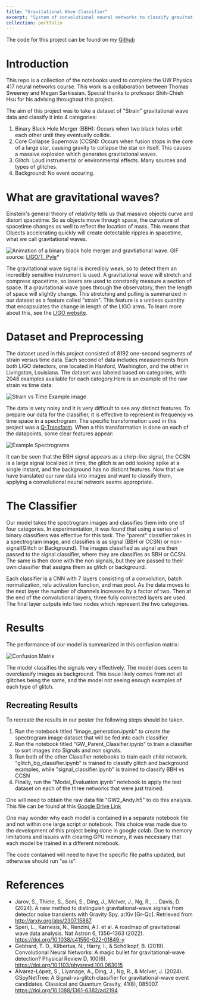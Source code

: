 ```yaml
---
title: "Gravitational Wave Classifier"
excerpt: "System of convolutional neural networks to classify gravitational wave data <br/><img src='/images/portfolio_images/gw-cnn/bbh_example.gif'>"
collection: portfolio
---
```


The code for this project can be found on my [Github](https://github.com/twsweeney/phys-417-cnn-project)

# Introduction

This repo is a collection of the notebooks used to complete the UW Physics 417 neural networks course. This work is a collaboration between Thomas Sweeney and Megan Sarkissian. Special thanks to professor Shih-Chieh Hsu for his advising throughout this project. 

The aim of this project was to take a dataset of "Strain" gravitational wave data and classify it into 4 categories: 

1. Binary Black Hole Merger (BBH): Occurs when two black holes orbit each other until they eventually collide. 
2. Core Collapse Supernova (CCSN): Occurs when fusion stops in the core of a large star, causing gravity to collapse the star on itself. This causes a massive explosion which generates gravitational waves. 
3. Glitch: Loud instrumental or environmental effects. Many sources and types of glitches. 
4. Background: No event occuring. 

# What are gravitational waves? 

Einstein's general theory of relativity tells us that massive objects curve and distort spacetime. So as objects move through space, the curvature of spacetime changes as well to reflect the location of mass. This means that Objects accelerating quickly will create detectable ripples in spacetime, what we call gravitational waves. 

![Animation of a binary black hole merger and gravtiational wave.](/images/portfolio_images/gw-cnn/figures/bbh_example.gif)
GIF source: [LIGO/T. Pyle](https://www.ligo.caltech.edu/video/ligo20160615v1)*

The gravitational wave signal is incredibly weak, so to detect them an incredibly sensitive instrument is used. A gravitational wave will stretch and compress spacetime, so lasers are used to constantly measure a section of space. If a gravitational wave goes through the observatory, then the length of space will slightly change. This stretching and pulling is summarized in our dataset as a feature called "strain". This feature is a unitless quantity that encapsulates the change in length of the LIGO arms. To learn more about this, see the [LIGO website](https://www.ligo.caltech.edu/page/ligo-gw-interferometer). 


# Dataset and Preprocessing 

The dataset used in this project consisted of 8192 one-second segments of strain versus time data. Each second of data includes measurements from both LIGO detectors, one located in Hanford, Washington, and the other in Livingston, Louisiana. The dataset was labeled based on categories, with 2048 examples available for each category.Here is an example of the raw strain vs time data: 

![Strain vs Time Example image](/images/portfolio_images/gw-cnn/figures/strain_time_data.png)

The data is very noisy and it is very difficult to see any distinct features. To prepare our data for the classifier, it is effective to represent in frequency vs time space in a spectrogram. The specific transformation used in this project was a [Q-Transform](https://en.wikipedia.org/wiki/Constant-Q_transform). When a this transformation is done on each of the datapoints, some clear features appear: 

![Example Spectrograms](/images/portfolio_images/gw-cnn/figures/spectrogram_examples.png)

It can be seen that the BBH signal appears as a chirp-like signal, the CCSN is a large signal localized in time, the glitch is an odd looking spike at a single instant, and the background has no disticnt features. Now that we have translated our raw data into images and want to classify them, applying a convolutional neural network seems appropriate. 


# The Classifier

Our model takes the spectrogram images and classifies them into one of four categories. In experimentation, it was found that using a series of binary classifiers was effective for this task. The "parent" classifier takes in a spectrogram image, and classifies is as signal (BBH or CCSN) or non-signal(Glitch or Background). The images classified as signal are then passed to the signal classifier, where they are classifies as BBH or CCSN. The same is then done with the non signals, but they are passed to their own classifier that assigns them as glitch or background. 

Each classifier is a CNN with 7 layers consisting of a convolution, batch normalization, relu activation function, and max pool. As the data moves to the next layer the number of channels increases by a factor of two. Then at the end of the convolutional layers, three fully connected layers are used. The final layer outputs into two nodes which represent the two categories. 

# Results

The performance of our model is summarized in this confusion matrix: 

![Confusion Matrix](/images/portfolio_images/gw-cnn/figures/03_03_confusion_matrix.png)

The model classifies the signals very effectively. The model does seem to overclassify images as background. This issue likely comes from not all glitches being the same, and the model not seeing enough examples of each type of glitch. 

## Recreating Results

To recreate the results in our poster the following steps should be taken.

1. Run the notebook titled "image_generation.ipynb" to create the spectrogram image dataset that will be fed into each classifier
2. Run the notebook titled "GW_Parent_Classifier.ipynb" to train a classifier to sort images into Signals and non signals. 
3. Run both of the other Classifier notebooks to train each child network. "glitch_bg_classifier.ipynb" is trained to classify glitch and background examples, while "signal_classifier.ipynb" is trained to classify BBH vs CCSN
4. Finally, run the "Model_Evaluation.ipynb" notebook to apply the test dataset on each of the three networks that were just trained. 

One will need to obtain the raw data file "GW2_Andy.h5" to do this analysis. This file can be found at this [Google Drive Link](https://drive.google.com/drive/folders/12H30jslUTBqHstT1bSdP8sbkdUKD0X7E?usp=sharing)

One may wonder why each model is contained in a separate  notebook file and not within one large script or notebook. This choice was made due to the development of this project being done in google colab. Due to memory limitations and issues with clearing GPU memory, it was necessary  that each model be trained in a different  notebook. 

The code contained will need to have the specific file paths updated, but otherwise should run "as is". 

# References

- Jarov, S., Thiele, S., Soni, S., Ding, J., McIver, J., Ng, R., … Davis, D. (2024). A new method to distinguish gravitational-wave signals from detector noise transients with Gravity Spy. arXiv [Gr-Qc]. Retrieved from http://arxiv.org/abs/2307.15867
- Speri, L., Karnesis, N., Renzini, A.I. et al. A roadmap of gravitational wave data analysis. Nat Astron 6, 1356–1363 (2022). https://doi.org/10.1038/s41550-022-01849-y
- Gebhard, T. D., Kilbertus, N., Harry, I., & Schölkopf, B. (2019). Convolutional Neural Networks: A magic bullet for gravitational-wave detection? Physical Review D, 100(6). https://doi.org/10.1103/physrevd.100.063015
- Álvarez-López, S., Liyanage, A., Ding, J., Ng, R., & McIver, J. (2024). GSpyNetTree: A Signal-vs-glitch classifier for gravitational-wave event candidates. Classical and Quantum Gravity, 41(8), 085007. https://doi.org/10.1088/1361-6382/ad2194 

